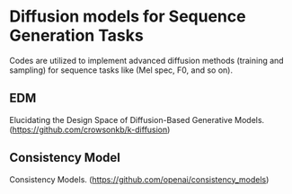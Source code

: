 # Diffusion models for Sequence Generation Tasks

Codes are utilized to implement advanced diffusion methods (training and sampling) for sequence tasks like (Mel spec, F0, and so on).

## EDM
Elucidating the Design Space of Diffusion-Based Generative Models.
(https://github.com/crowsonkb/k-diffusion)

## Consistency Model
Consistency Models. (https://github.com/openai/consistency_models)